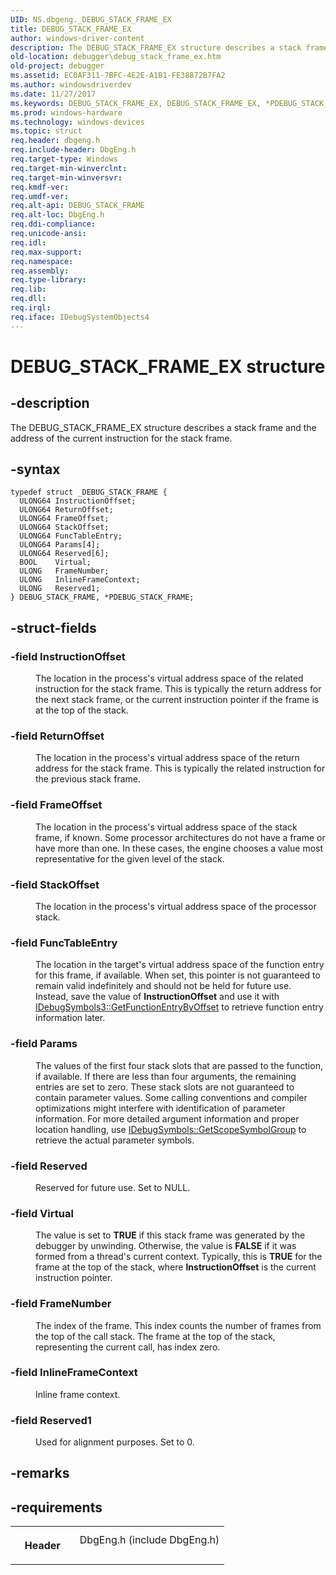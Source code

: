 ```yaml
---
UID: NS.dbgeng._DEBUG_STACK_FRAME_EX
title: DEBUG_STACK_FRAME_EX
author: windows-driver-content
description: The DEBUG_STACK_FRAME_EX structure describes a stack frame and the address of the current instruction for the stack frame.
old-location: debugger\debug_stack_frame_ex.htm
old-project: debugger
ms.assetid: EC0AF311-7BFC-4E2E-A1B1-FE38872B7FA2
ms.author: windowsdriverdev
ms.date: 11/27/2017
ms.keywords: DEBUG_STACK_FRAME_EX, DEBUG_STACK_FRAME_EX, *PDEBUG_STACK_FRAME_EX
ms.prod: windows-hardware
ms.technology: windows-devices
ms.topic: struct
req.header: dbgeng.h
req.include-header: DbgEng.h
req.target-type: Windows
req.target-min-winverclnt: 
req.target-min-winversvr: 
req.kmdf-ver: 
req.umdf-ver: 
req.alt-api: DEBUG_STACK_FRAME
req.alt-loc: DbgEng.h
req.ddi-compliance: 
req.unicode-ansi: 
req.idl: 
req.max-support: 
req.namespace: 
req.assembly: 
req.type-library: 
req.lib: 
req.dll: 
req.irql: 
req.iface: IDebugSystemObjects4
---
```


# DEBUG_STACK_FRAME_EX structure



## -description
<p>The DEBUG_STACK_FRAME_EX structure describes a stack frame and the address of the current instruction for the stack frame. </p>


## -syntax

````
typedef struct _DEBUG_STACK_FRAME {
  ULONG64 InstructionOffset;
  ULONG64 ReturnOffset;
  ULONG64 FrameOffset;
  ULONG64 StackOffset;
  ULONG64 FuncTableEntry;
  ULONG64 Params[4];
  ULONG64 Reserved[6];
  BOOL    Virtual;
  ULONG   FrameNumber;
  ULONG   InlineFrameContext;
  ULONG   Reserved1;
} DEBUG_STACK_FRAME, *PDEBUG_STACK_FRAME;
````


## -struct-fields
<dl>

### -field <b>InstructionOffset</b>

<dd>
<p>The location in the process's virtual address space of the related instruction for the stack frame.  This is typically the return address for the next stack frame, or the current instruction pointer if the frame is at the top of the stack.  </p>
</dd>

### -field <b>ReturnOffset</b>

<dd>
<p>The location in the process's virtual address space of the return address for the stack frame.  This is typically the related instruction for the previous stack frame.</p>
</dd>

### -field <b>FrameOffset</b>

<dd>
<p>The location in the process's virtual address space of the stack frame, if known.  Some processor architectures do not have a frame or have more than one.  In these cases, the engine chooses a value most representative for the given level of the stack.</p>
</dd>

### -field <b>StackOffset</b>

<dd>
<p>The location in the process's virtual address space of the processor stack.</p>
</dd>

### -field <b>FuncTableEntry</b>

<dd>
<p>The location in the target's virtual address space of the function entry for this frame, if available. When set, this pointer is not guaranteed to remain valid indefinitely and should not be held for future use.  Instead, save the value of <b>InstructionOffset</b> and use it with <a href="debugger.getfunctionentrybyoffset">IDebugSymbols3::GetFunctionEntryByOffset</a> to retrieve function entry information later. </p>
</dd>

### -field <b>Params</b>

<dd>
<p>The values of the first four stack slots that are passed to the function, if available.  If there are less than four arguments, the remaining entries are set to zero.  These stack slots are not guaranteed to contain parameter values.  Some calling conventions and compiler optimizations might interfere with identification of parameter information.  For more detailed argument information and proper location handling, use <a href="debugger.getscopesymbolgroup">IDebugSymbols::GetScopeSymbolGroup</a> to retrieve the actual parameter symbols.</p>
</dd>

### -field <b>Reserved</b>

<dd>
<p>Reserved for future use. Set to NULL.</p>
</dd>

### -field <b>Virtual</b>

<dd>
<p>The value is set to <b>TRUE</b> if this stack frame was generated by the debugger by unwinding.  Otherwise, the value is <b>FALSE</b> if it was formed from a thread's current context.  Typically, this is <b>TRUE</b> for the frame at the top of the stack, where <b>InstructionOffset</b> is the current instruction pointer.</p>
</dd>

### -field <b>FrameNumber</b>

<dd>
<p>The index of the frame.  This index counts the number of frames from the top of the call stack.  The frame at the top of the stack, representing the current call, has index zero.</p>
</dd>

### -field <b>InlineFrameContext</b>

<dd>
<p>Inline frame context.</p>
</dd>

### -field <b>Reserved1</b>

<dd>
<p>Used for alignment purposes. Set to 0.</p>
</dd>
</dl>

## -remarks


## -requirements
<table>
<tr>
<th width="30%">
<p>Header</p>
</th>
<td width="70%">
<dl>
<dt>DbgEng.h (include DbgEng.h)</dt>
</dl>
</td>
</tr>
</table>